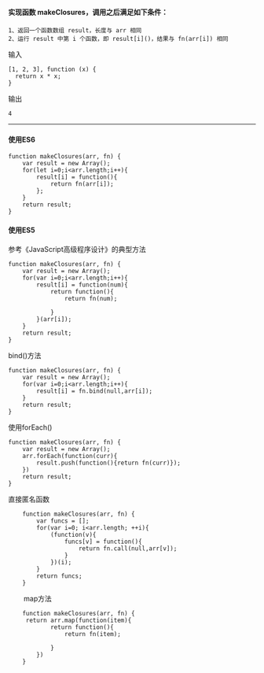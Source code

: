 #### 实现函数 makeClosures，调用之后满足如下条件：

    1、返回一个函数数组 result，长度与 arr 相同
    2、运行 result 中第 i 个函数，即 result[i]()，结果与 fn(arr[i]) 相同

输入

    [1, 2, 3], function (x) { 
      return x * x; 
    }
    
输出

    4
 
- - - 

#### 使用ES6

    function makeClosures(arr, fn) {    
        var result = new Array();
        for(let i=0;i<arr.length;i++){
            result[i] = function(){
                return fn(arr[i]); 
            };
        }
        return result;
    }
  
#### 使用ES5

参考《JavaScript高级程序设计》的典型方法

    function makeClosures(arr, fn) {
        var result = new Array();
        for(var i=0;i<arr.length;i++){
            result[i] = function(num){
                return function(){
                    return fn(num);

                }
            }(arr[i]);
        }
        return result;
    }

bind()方法

    function makeClosures(arr, fn) {
        var result = new Array();
        for(var i=0;i<arr.length;i++){
            result[i] = fn.bind(null,arr[i]);
        }
        return result;
    }

  

使用forEach()

    function makeClosures(arr, fn) {
        var result = new Array();
        arr.forEach(function(curr){
            result.push(function(){return fn(curr)});
        })
        return result;
    }

直接匿名函数

        function makeClosures(arr, fn) {
            var funcs = [];
            for(var i=0; i<arr.length; ++i){
                (function(v){
                    funcs[v] = function(){
                        return fn.call(null,arr[v]);
                    }
                })(i);
            }
            return funcs;
        }
        
map方法

        function makeClosures(arr, fn) {
         return arr.map(function(item){
                return function(){
                    return fn(item);

                }
            })
        }
